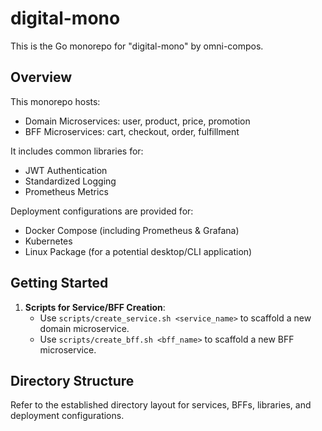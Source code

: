 # digital-mono

This is the Go monorepo for "digital-mono" by omni-compos.

## Overview

This monorepo hosts:

- Domain Microservices: user, product, price, promotion
- BFF Microservices: cart, checkout, order, fulfillment

It includes common libraries for:

- JWT Authentication
- Standardized Logging
- Prometheus Metrics

Deployment configurations are provided for:

- Docker Compose (including Prometheus & Grafana)
- Kubernetes
- Linux Package (for a potential desktop/CLI application)

## Getting Started

1.  **Scripts for Service/BFF Creation**:
    - Use `scripts/create_service.sh <service_name>` to scaffold a new domain microservice.
    - Use `scripts/create_bff.sh <bff_name>` to scaffold a new BFF microservice.

## Directory Structure

Refer to the established directory layout for services, BFFs, libraries, and deployment configurations.
